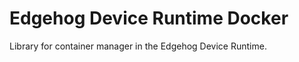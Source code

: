<!---
  Copyright 2023 SECO Mind Srl

  SPDX-License-Identifier: Apache-2.0
-->

# Edgehog Device Runtime Docker

Library for container manager in the Edgehog Device Runtime.
